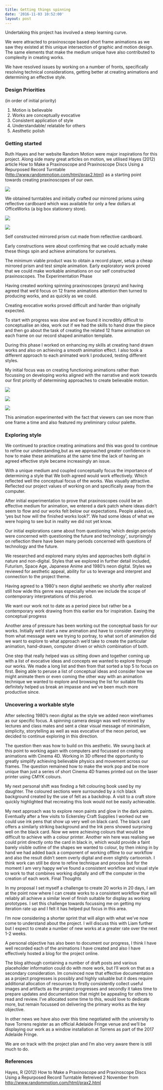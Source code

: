 ```yaml
---
title: Getting things spinning
date: '2016-11-03 10:52:00'
layout: post
---
```

Undertaking this project has involved a steep learning curve.

We were attracted to praxinoscope based short frame animations as we saw they existed at this unique intersection of graphic and motion design. The same elements that make the medium unique have also contributed to complexity in creating works.

We have resolved issues by working on a number of fronts, specifically resolving technical considerations, getting better at creating animations and determining an effective style.

### Design Priorities
(in order of initial priority)

1. Motion is believable
2. Works are conceptually evocative
3. Consistent application of style
4. Understandable/ relatable for others
5. Aesthetic polish

### Getting started

Ruth Hayes and her website Random Motion were major inspirations for this project. 
Along side many great articles on motion, we utilised Hayes (2012) article 
How to Make a Praxinoscope and Praxinoscope Discs Using a Repurposed Record Turntable (http://www.randommotion.com/html/prax2.html) as a starting point towards creating praxinoscopes of our own.

![](/forestryio/images/Instructions_How_to_Make_a_Praxinoscope_Using_a_Repurposed_Record_Turntable_by_Ruth_Hayes.jpg)

We obtained turntables and initially crafted our mirrored prisms using reflective cardboard which was available for only a few dollars at OfficeWorks (a big box stationery store).

![](/forestryio/images/IMG_3361.jpg)

![](/forestryio/images/IMG_3368.jpg)

Self constructed mirrored prism cut made from reflective cardboard.


Early constructions were about confirming that we could actually make these things spin and achieve animations for ourselves.


The minimum viable product was to obtain a record player, setup a cheap mirrored prism and test simple animation. Early exploratory work proved that we could make workable animations on our self constructed praxinoscopes.
The Experimentation Phase


Having created working spinning praxinoscopes (praxys) and having agreed that we’d focus on 12 frame animations attention then turned to producing works, and as quickly as we could.


Creating evocative works proved difficult and harder than originally expected.

To start with progress was slow and we found it incredibly difficult to conceptualise an idea, work out if we had the skills to hand draw the piece and then go about the task of creating the related 12 frame animation on each frame on our record shaped animation template.

During this phase I worked on enhancing my skills at creating hand drawn works and also on achieving a smooth animation effect. I also took a different approach to each animated work I produced, testing different styles. 

My initial focus was on creating functioning animations rather than focussing on developing works aligned with the narrative and work towards our first priority of determining approaches to create believable motion.

![](/forestryio/images/IMG_3637.jpg)

![](/forestryio/images/IMG_3733.jpg)

![](/forestryio/images/salamander-loop-praxinoscope.gif)

This animation experimented with the fact that viewers can see more than one frame a time and also featured my preliminary colour palette.


### Exploring style

We continued to practice creating animations and this was good to continue to refine our understanding,but as we approached greater confidence in how to make these animations at the same time the lack of having an agreed effective style became increasingly an issue.


With a unique medium and coupled conceptually focus the importance of determining a style that 
We both agreed would work effectively.
Which reflected well the conceptual focus of the works.
Was visually attractive.
Reflected our project values of working on and specifically away from the computer.


After initial experimentation to prove that praxinoscopes could be an effective medium for animation, we entered a dark patch where ideas didn’t seem to flow and our works felt below our expectations. People asked us, ‘yes but how will the finished works look?’. We had some ideas of what we were hoping to see but in reality we did not yet know. 


Our initial explorations came about from questioning 'which design periods were concerned with questioning the future and technology', surprisingly on reflection there have been many periods concerned with questions of technology and the future.


We researched and explored many styles and approaches both digital in nature and non-digital. Styles that we explored in further detail included, Futurism, Space Age, Japanese Anime and 1980’s neon digital. Styles we reviewed for aesthetic appeal, ability for us to leverage and interpret and connection to the project theme.


Having agreed to a 1980's neon digital aesthetic we shortly after realized still how wide this genre was especially when we include the scope of contemporary interpretations of this period. 


We want our work not to date as a period piece but rather be a contemporary work drawing from this earlier era for inspiration. 
Easing the conceptual progress


Another area of pressure has been working out the conceptual basis for our works.
Initially we’d start a new animation and have to consider everything from what message were we trying to portray, to what sort of animation did we want to explore to what approach we’d take to create the particular animation, hand-drawn, computer driven or which combination of both.


One step that really helped was us sitting down and together coming up with a list of evocative ideas and concepts we wanted to explore through our works. We made a long list and then from that sorted a top 5 to focus on first. Being able to peruse a list of conceptual ideas and consider how we might animate them or even coming the other way with an animation technique we wanted to explore and browsing the list for suitable fits definitely helped us break an impasse and we’ve been much more productive since.


### Uncovering a workable style

After selecting 1980’s neon digital as the style we added neon wireframes as our specific focus. A spinning camera design was well received by lectures and class mates and sent a clear visual message of minimalism, simplicity, storytelling as well as was evocative of the neon period, we decided to continue exploring in this direction.

The question then was how to build on this aesthetic. We swung back at this point to working again with computers and focussed on creating animations with Cinema 4D. Working in 3D offered the opportunity to greatly simplify achieving believable physics and movement across our frames. The question remained how to make the work pop and be more unique than just a series of short Cinema 4D frames printed out on the laser printer using CMYK colours.

My next personal shift was finding a felt colouring book used by my daughter. The coloured sections were surrounded by a rich black background created by the use of felt as a backdrop.
A visit to a craft store quickly highlighted that recreating this look would not be easily achievable.

 My next approach was to explore neon paints and glow in the dark paints. Eventually after a few visits to Eckersley Craft Supplies I worked out we could use ink pens that show up very well on black card. The black card offers a similarly striking background and the Ink pens showed surprising well on the black card. Now we were achieving colours that would be difficult to achieve with a colour printer. Another win here was realising we could print directly onto the card in black in, which would provide a faint barely visible outline of the shapes we wanted to colour, by then inking in by hand we had added back a component of working offline to our workflow and also the result didn’t seem overly digital and even slightly cartoonish. I think work can still be done to refine technique and process but for the moment I am very happy we’ve found a consistent workflow and visual style to work to that combines working digitally and off the computer in the creation of each work.
Final Thoughts

In my proposal I set myself a challenge to create 20 works in 20 days, I am at the point now where I can create works to a consistent workflow that will reliably all achieve a similar level of finish suitable for display as working prototypes. I set this challenge towards focussing me on getting my iteration rate up and I felt it has helped put focus in this area.

I’m now considering a shorter sprint that will align with what we’ve now come to understand about the project. I will discuss this with Liam further but I expect to create a number of new works at a greater rate over the next 1-2 weeks.

A personal objective has also been to document our progress, I think I have well recorded each of the animations I have created and also I have effectively hosted a blog for the project online.

The blog although containing a number of draft posts and various placeholder information could do with more work, but I’ll work on that as a secondary consideration. Im convinced now that effective documentation as a project progresses is possibly and highly valuable but it does require additional allocation of resources to firstly consistently collect useful images and artifacts as the project progresses and secondly it takes time to prepare updates and documentation that might be appealing for others to read and review. I’ve allocated some time to this, would love to dedicate more, but remain focussed on delivering the primary works as the key objective.

In other news we have also over this time negotiated with the university to have Torrens register as an official Adelaide Fringe venue and we’ll be displaying our work as a window installation at Torrens as part of the 2017 Adelaide Fringe. 

We are on track with the project plan and I’m also very aware there is still much to do.

### References

Hayes, R (2012) How to Make a Praxinoscope and Praxinoscope Discs Using a Repurposed Record Turntable
Retreived 2 November from http://www.randommotion.com/html/prax2.html


